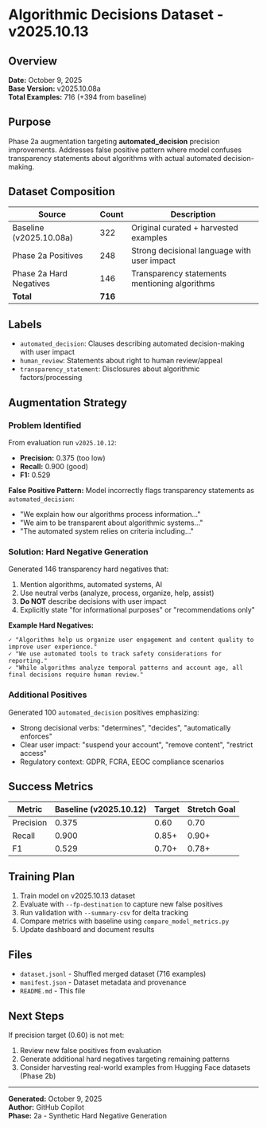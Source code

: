# Algorithmic Decisions Dataset - v2025.10.13

## Overview
**Date:** October 9, 2025  
**Base Version:** v2025.10.08a  
**Total Examples:** 716 (+394 from baseline)

## Purpose
Phase 2a augmentation targeting **automated_decision** precision improvements. Addresses false positive pattern where model confuses transparency statements about algorithms with actual automated decision-making.

## Dataset Composition

| Source | Count | Description |
|--------|-------|-------------|
| Baseline (v2025.10.08a) | 322 | Original curated + harvested examples |
| Phase 2a Positives | 248 | Strong decisional language with user impact |
| Phase 2a Hard Negatives | 146 | Transparency statements mentioning algorithms |
| **Total** | **716** | |

## Labels
- `automated_decision`: Clauses describing automated decision-making with user impact
- `human_review`: Statements about right to human review/appeal
- `transparency_statement`: Disclosures about algorithmic factors/processing

## Augmentation Strategy

### Problem Identified
From evaluation run `v2025.10.12`:
- **Precision:** 0.375 (too low)
- **Recall:** 0.900 (good)
- **F1:** 0.529

**False Positive Pattern:**
Model incorrectly flags transparency statements as `automated_decision`:
- "We explain how our algorithms process information..."
- "We aim to be transparent about algorithmic systems..."
- "The automated system relies on criteria including..."

### Solution: Hard Negative Generation
Generated 146 transparency hard negatives that:
1. Mention algorithms, automated systems, AI
2. Use neutral verbs (analyze, process, organize, help, assist)
3. **Do NOT** describe decisions with user impact
4. Explicitly state "for informational purposes" or "recommendations only"

**Example Hard Negatives:**
```
✓ "Algorithms help us organize user engagement and content quality to improve user experience."
✓ "We use automated tools to track safety considerations for reporting."
✓ "While algorithms analyze temporal patterns and account age, all final decisions require human review."
```

### Additional Positives
Generated 100 `automated_decision` positives emphasizing:
- Strong decisional verbs: "determines", "decides", "automatically enforces"
- Clear user impact: "suspend your account", "remove content", "restrict access"
- Regulatory context: GDPR, FCRA, EEOC compliance scenarios

## Success Metrics
| Metric | Baseline (v2025.10.12) | Target | Stretch Goal |
|--------|------------------------|--------|--------------|
| Precision | 0.375 | 0.60 | 0.70 |
| Recall | 0.900 | 0.85+ | 0.90+ |
| F1 | 0.529 | 0.70+ | 0.78+ |

## Training Plan
1. Train model on v2025.10.13 dataset
2. Evaluate with `--fp-destination` to capture new false positives
3. Run validation with `--summary-csv` for delta tracking
4. Compare metrics with baseline using `compare_model_metrics.py`
5. Update dashboard and document results

## Files
- `dataset.jsonl` - Shuffled merged dataset (716 examples)
- `manifest.json` - Dataset metadata and provenance
- `README.md` - This file

## Next Steps
If precision target (0.60) is not met:
1. Review new false positives from evaluation
2. Generate additional hard negatives targeting remaining patterns
3. Consider harvesting real-world examples from Hugging Face datasets (Phase 2b)

---
**Generated:** October 9, 2025  
**Author:** GitHub Copilot  
**Phase:** 2a - Synthetic Hard Negative Generation
